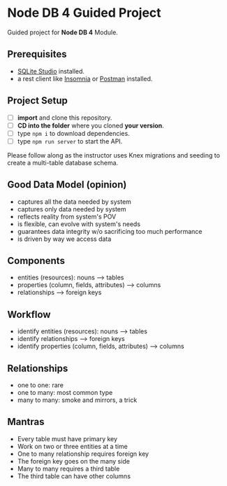 # Node DB 4 Guided Project

Guided project for **Node DB 4** Module.

## Prerequisites

- [SQLite Studio](https://sqlitestudio.pl/index.rvt?act=download) installed.
- a rest client like [Insomnia](https://insomnia.rest/download/) or [Postman](https://www.getpostman.com/downloads/) installed.

## Project Setup

- [ ] **import** and clone this repository.
- [ ] **CD into the folder** where you cloned **your version**.
- [ ] type `npm i` to download dependencies.
- [ ] type `npm run server` to start the API.

Please follow along as the instructor uses Knex migrations and seeding to create a multi-table database schema.

## Good Data Model (opinion)

- captures all the data needed by system
- captures only data needed by system
- reflects reality from system's POV
- is flexible, can evolve with system's needs
- guarantees data integrity w/o sacrificing too much performance
- is driven by way we access data

## Components

- entities (resources):  nouns --> tables
- properties (column, fields, attributes) --> columns
- relationships --> foreign keys

## Workflow

- identify entities (resources):  nouns --> tables
- identify relationships --> foreign keys
- identify properties (column, fields, attributes) --> columns

## Relationships

- one to one: rare
- one to many: most common type
- many to many: smoke and mirrors, a trick

## Mantras

- Every table must have primary key
- Work on two or three entities at a time
- One to many relationship requires foreign key
- The foreign key goes on the many side
- Many to many requires a third table
- The third table can have other columns
